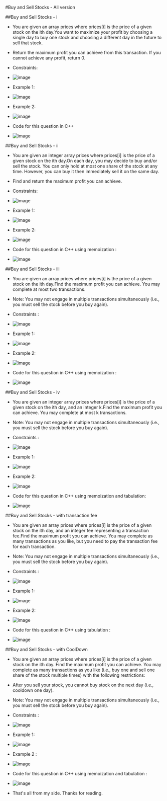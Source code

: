 #Buy and Sell Stocks - All version

##Buy and Sell Stocks - i
- You are given an array prices where prices[i] is the price of a given stock on the ith day.You want to maximize your profit by choosing a single day to buy one stock and choosing a different day in the future to sell that stock.

- Return the maximum profit you can achieve from this transaction. If you cannot achieve any profit, return 0.
- Constraints:
- ![image](https://user-images.githubusercontent.com/76700307/193417768-3ce04811-0343-416d-9bdc-7f7507300ff2.png)
- Example 1:
- ![image](https://user-images.githubusercontent.com/76700307/193417677-661ff76f-b63b-4107-85ec-e2ab283e4159.png)
- Example 2:
- ![image](https://user-images.githubusercontent.com/76700307/193417697-27fb77ef-cd48-4a17-9809-382fde396424.png)

- Code for this question in C++
- ![image](https://user-images.githubusercontent.com/76700307/193417739-521ce603-936a-4a58-9edb-2f82f114ca4a.png)

##Buy and Sell Stocks - ii
- You are given an integer array prices where prices[i] is the price of a given stock on the ith day.On each day, you may decide to buy and/or sell the stock. You can only hold at most one share of the stock at any time. However, you can buy it then immediately sell it on the same day.

- Find and return the maximum profit you can achieve.
- Constraints:
- ![image](https://user-images.githubusercontent.com/76700307/193417872-431068a3-793d-4de6-a246-90d86f12d6c5.png)
- Example 1:
- ![image](https://user-images.githubusercontent.com/76700307/193417885-0a32d80e-53bf-440e-b621-fd0a32f8869c.png)
- Example 2:
- ![image](https://user-images.githubusercontent.com/76700307/193417895-479909ed-42b2-454a-a4de-50925b762090.png)

- Code for this question in C++ using memoization :
- ![image](https://user-images.githubusercontent.com/76700307/193418032-794eadca-5176-414b-9ccd-acaf8e57ae4c.png)

##Buy and Sell Stocks - iii
- You are given an array prices where prices[i] is the price of a given stock on the ith day.Find the maximum profit you can achieve. You may complete at most two transactions.

- Note: You may not engage in multiple transactions simultaneously (i.e., you must sell the stock before you buy again).
- Constraints :
- ![image](https://user-images.githubusercontent.com/76700307/193418142-9383d676-9f40-400c-9361-13dbaa4a7bc9.png)
- Example 1:
- ![image](https://user-images.githubusercontent.com/76700307/193418166-9cd55a20-0457-4580-a2ad-2e5464d4740a.png)
- Example 2:
- ![image](https://user-images.githubusercontent.com/76700307/193418180-7f12ce6e-4b1a-4e58-b492-51cb7d6dde21.png)

- Code for this question in C++ using memoization :
- ![image](https://user-images.githubusercontent.com/76700307/193418215-228db53a-3f9a-4fe9-bff1-523a90ff4044.png)

##Buy and Sell Stocks - iv
- You are given an integer array prices where prices[i] is the price of a given stock on the ith day, and an integer k.Find the maximum profit you can achieve. You may complete at most k transactions.

- Note: You may not engage in multiple transactions simultaneously (i.e., you must sell the stock before you buy again).
- Constraints :
- ![image](https://user-images.githubusercontent.com/76700307/193418254-51320d13-d845-4fdb-927f-0963f3c2c4e9.png)
- Example 1:
- ![image](https://user-images.githubusercontent.com/76700307/193418310-77c0e0c1-04e3-410e-8fbf-9444e4dd6e99.png)
- Example 2:
- ![image](https://user-images.githubusercontent.com/76700307/193418322-1780d62a-25dd-4c2c-8b1d-226e6ad79eab.png)

- Code for this question in C++ using memoization and tabulation:
- ![image](https://user-images.githubusercontent.com/76700307/193418351-ce78151c-e441-41e1-bbe0-b7992c2e221f.png)

##Buy and Sell Stocks - with transaction fee
- You are given an array prices where prices[i] is the price of a given stock on the ith day, and an integer fee representing a transaction fee.Find the maximum profit you can achieve. You may complete as many transactions as you like, but you need to pay the transaction fee for each transaction.

- Note: You may not engage in multiple transactions simultaneously (i.e., you must sell the stock before you buy again).
- Constraints :
- ![image](https://user-images.githubusercontent.com/76700307/193418439-1af85184-3094-4845-88a7-c289a3cce477.png)
- Example 1:
- ![image](https://user-images.githubusercontent.com/76700307/193418458-cf67c885-5d35-419c-b84e-63d7dbb0fce4.png)
- Example 2:
- ![image](https://user-images.githubusercontent.com/76700307/193418469-d738342b-7af9-41a3-b7f4-56e25668c936.png)

- Code for this question in C++ using tabulation :
- ![image](https://user-images.githubusercontent.com/76700307/193418493-02fc9970-a3b6-4308-8232-fbf3a80861cb.png)

##Buy and Sell Stocks - with CoolDown
- You are given an array prices where prices[i] is the price of a given stock on the ith day. Find the maximum profit you can achieve. You may complete as many transactions as you like (i.e., buy one and sell one share of the stock multiple times) with the following restrictions:

- After you sell your stock, you cannot buy stock on the next day (i.e., cooldown one day).
- Note: You may not engage in multiple transactions simultaneously (i.e., you must sell the stock before you buy again).
- Constraints :
- ![image](https://user-images.githubusercontent.com/76700307/193418594-bd8ea881-0f40-46eb-8301-1b499d717efd.png)
- Example 1:
- ![image](https://user-images.githubusercontent.com/76700307/193418605-d7074567-15c4-4df2-a09b-cb137f0996e7.png)
- Example 2 :
- ![image](https://user-images.githubusercontent.com/76700307/193418620-d1156bcb-fbb2-466d-9095-63c4c3285106.png)

- Code for this question in C++ using memoization and tabulation :
- ![image](https://user-images.githubusercontent.com/76700307/193418650-f98cb41a-5f93-4b9c-911a-73470275d19c.png)

- That's all from my side. Thanks for reading.
 






